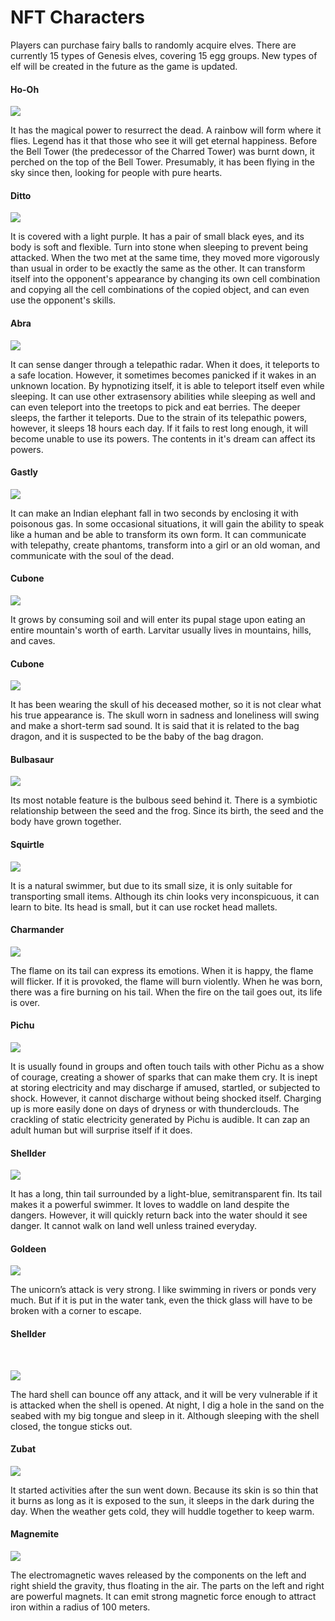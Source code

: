 # NFT Characters

Players can purchase fairy balls to randomly acquire elves. There are currently 15 types of Genesis elves, covering 15 egg groups. New types of elf will be created in the future as the game is updated.

#### Ho-Oh

![](https://files.gitbook.com/v0/b/gitbook-x-prod.appspot.com/o/spaces%2FZOvrcOq5HBL2pm0dI0Y3%2Fuploads%2FecBou0FZUKSq9zpptGix%2FHo-Oh.png?alt=media\&token=e9da84f4-5314-4c01-b051-83b445dc47fc)

It has the magical power to resurrect the dead. A rainbow will form where it flies. Legend has it that those who see it will get eternal happiness. Before the Bell Tower (the predecessor of the Charred Tower) was burnt down, it perched on the top of the Bell Tower. Presumably, it has been flying in the sky since then, looking for people with pure hearts.

#### Ditto <a href="#bai-bian-guai" id="bai-bian-guai"></a>

![](https://files.gitbook.com/v0/b/gitbook-x-prod.appspot.com/o/spaces%2FZOvrcOq5HBL2pm0dI0Y3%2Fuploads%2FS0ckMgkq83zNfTlrTPYe%2F%E7%99%BE%E5%8F%98%E6%80%AA.png?alt=media\&token=c3e90f62-eb58-4330-8794-4104a9b09764)

It is covered with a light purple. It has a pair of small black eyes, and its body is soft and flexible. Turn into stone when sleeping to prevent being attacked. When the two met at the same time, they moved more vigorously than usual in order to be exactly the same as the other. It can transform itself into the opponent's appearance by changing its own cell combination and copying all the cell combinations of the copied object, and can even use the opponent's skills.

#### Abra <a href="#kai-xi" id="kai-xi"></a>

![](https://files.gitbook.com/v0/b/gitbook-x-prod.appspot.com/o/spaces%2FZOvrcOq5HBL2pm0dI0Y3%2Fuploads%2FLqapxbVjUQj5qvEX2bZX%2FAbra.png?alt=media\&token=bcdd4dd4-fbb4-40ee-b446-47724555beac)

It can sense danger through a telepathic radar. When it does, it teleports to a safe location. However, it sometimes becomes panicked if it wakes in an unknown location. By hypnotizing itself, it is able to teleport itself even while sleeping. It can use other extrasensory abilities while sleeping as well and can even teleport into the treetops to pick and eat berries. The deeper sleeps, the farther it teleports. Due to the strain of its telepathic powers, however, it sleeps 18 hours each day. If it fails to rest long enough, it will become unable to use its powers. The contents in it's dream can affect its powers.

#### Gastly <a href="#gui-si" id="gui-si"></a>

![](https://files.gitbook.com/v0/b/gitbook-x-prod.appspot.com/o/spaces%2FZOvrcOq5HBL2pm0dI0Y3%2Fuploads%2FrH4McnT11XfrmM6vcMLX%2F%E9%AC%BC%E6%96%AF.png?alt=media\&token=fe8ff9ff-c403-4026-be43-2e19a3dfc454)

It can make an Indian elephant fall in two seconds by enclosing it with poisonous gas. In some occasional situations, it will gain the ability to speak like a human and be able to transform its own form. It can communicate with telepathy, create phantoms, transform into a girl or an old woman, and communicate with the soul of the dead.

#### Cubone <a href="#you-ji-la-si" id="you-ji-la-si"></a>

![](https://files.gitbook.com/v0/b/gitbook-x-prod.appspot.com/o/spaces%2FZOvrcOq5HBL2pm0dI0Y3%2Fuploads%2F4GXJRTu1dVA9QStzTRLc%2FLarvitar.png?alt=media\&token=0e8bb61e-f974-458f-8e73-bad3c723766c)

It grows by consuming soil and will enter its pupal stage upon eating an entire mountain's worth of earth. Larvitar usually lives in mountains, hills, and caves.



#### Cubone <a href="#ka-la-ka-la" id="ka-la-ka-la"></a>

![](https://files.gitbook.com/v0/b/gitbook-x-prod.appspot.com/o/spaces%2FZOvrcOq5HBL2pm0dI0Y3%2Fuploads%2FtXWld8nBW0SzRswU5R95%2FCubone.png?alt=media\&token=e1fe9007-30f0-4fa1-b20b-9af496975a8e)

It has been wearing the skull of his deceased mother, so it is not clear what his true appearance is. The skull worn in sadness and loneliness will swing and make a short-term sad sound. It is said that it is related to the bag dragon, and it is suspected to be the baby of the bag dragon.

#### Bulbasaur <a href="#miao-wa-zhong-zi" id="miao-wa-zhong-zi"></a>

![](https://files.gitbook.com/v0/b/gitbook-x-prod.appspot.com/o/spaces%2FZOvrcOq5HBL2pm0dI0Y3%2Fuploads%2F9WRxicY5x3fLDCq8h4Kn%2F%E5%A6%99%E8%9B%99%E7%A7%8D%E5%AD%90.png?alt=media\&token=2945ac3d-cb2e-47f6-86b0-5bb46f7c3143)



Its most notable feature is the bulbous seed behind it. There is a symbiotic relationship between the seed and the frog. Since its birth, the seed and the body have grown together.

#### Squirtle <a href="#jie-ni-gui" id="jie-ni-gui"></a>

![](https://files.gitbook.com/v0/b/gitbook-x-prod.appspot.com/o/spaces%2FZOvrcOq5HBL2pm0dI0Y3%2Fuploads%2F5wFtSkTazabQ1VVRPfHd%2F%E6%9D%B0%E5%B0%BC%E9%BE%9F.png?alt=media\&token=836694b4-0663-4027-b63f-ba03d12dcd45)

It is a natural swimmer, but due to its small size, it is only suitable for transporting small items. Although its chin looks very inconspicuous, it can learn to bite. Its head is small, but it can use rocket head mallets.

#### Charmander <a href="#xiao-huo-long" id="xiao-huo-long"></a>

![](https://files.gitbook.com/v0/b/gitbook-x-prod.appspot.com/o/spaces%2FZOvrcOq5HBL2pm0dI0Y3%2Fuploads%2FH7Yb7wwWXLR3K2bHAyAd%2F%E5%B0%8F%E7%81%AB%E9%BE%99.png?alt=media\&token=211dfa43-faf8-400e-a17e-7018f5ce33b9)

The flame on its tail can express its emotions. When it is happy, the flame will flicker. If it is provoked, the flame will burn violently. When he was born, there was a fire burning on his tail. When the fire on the tail goes out, its life is over.

#### Pichu <a href="#pi-qiu" id="pi-qiu"></a>

![](https://files.gitbook.com/v0/b/gitbook-x-prod.appspot.com/o/spaces%2FZOvrcOq5HBL2pm0dI0Y3%2Fuploads%2FXbPOnPwuFpIGSrcvpWWT%2Fpichu.png?alt=media\&token=2276f238-b06c-434e-a4c7-8ad95c089ab7)

It is usually found in groups and often touch tails with other Pichu as a show of courage, creating a shower of sparks that can make them cry. It is inept at storing electricity and may discharge if amused, startled, or subjected to shock. However, it cannot discharge without being shocked itself. Charging up is more easily done on days of dryness or with thunderclouds. The crackling of static electricity generated by Pichu is audible. It can zap an adult human but will surprise itself if it does.

#### Shellder <a href="#wen-xiang-ke-dou" id="wen-xiang-ke-dou"></a>

![](https://files.gitbook.com/v0/b/gitbook-x-prod.appspot.com/o/spaces%2FZOvrcOq5HBL2pm0dI0Y3%2Fuploads%2FZk6wTG4KLwluBg1g8uFV%2F%E8%9A%8A%E9%A6%99%E8%9D%8C%E8%9A%AA.png?alt=media\&token=026096aa-9824-4407-afa8-31deeb9de35d)

It has a long, thin tail surrounded by a light-blue, semitransparent fin. Its tail makes it a powerful swimmer. It loves to waddle on land despite the dangers. However, it will quickly return back into the water should it see danger. It cannot walk on land well unless trained everyday.

#### Goldeen <a href="#jiao-jin-yu" id="jiao-jin-yu"></a>

![](https://files.gitbook.com/v0/b/gitbook-x-prod.appspot.com/o/spaces%2FZOvrcOq5HBL2pm0dI0Y3%2Fuploads%2FLSia6rQHplovfcVLOkiy%2F%E8%A7%92%E9%87%91%E9%B1%BC.png?alt=media\&token=7092c768-6ce1-462d-a579-5c770afbea79)

The unicorn’s attack is very strong. I like swimming in rivers or ponds very much. But if it is put in the water tank, even the thick glass will have to be broken with a corner to escape.

#### Shellder <a href="#da-she-bei" id="da-she-bei"></a>

​​

![](https://files.gitbook.com/v0/b/gitbook-x-prod.appspot.com/o/spaces%2FZOvrcOq5HBL2pm0dI0Y3%2Fuploads%2FFd7pGewgfScg23gLRpSt%2F%E5%A4%A7%E8%88%8C%E8%B4%9D.png?alt=media\&token=545ebe92-8496-4aa6-a412-ff86a3a6a3dd)

The hard shell can bounce off any attack, and it will be very vulnerable if it is attacked when the shell is opened. At night, I dig a hole in the sand on the seabed with my big tongue and sleep in it. Although sleeping with the shell closed, the tongue sticks out.

#### Zubat <a href="#da-she-bei-1" id="da-she-bei-1"></a>

![](https://files.gitbook.com/v0/b/gitbook-x-prod.appspot.com/o/spaces%2FZOvrcOq5HBL2pm0dI0Y3%2Fuploads%2F8CCO5BJuzoGcyeE2vxe8%2F%E8%B6%85%E9%9F%B3%E8%9D%A0.png?alt=media\&token=3c63e5b1-e454-4c9e-867f-33dfad36dc8a)

It started activities after the sun went down. Because its skin is so thin that it burns as long as it is exposed to the sun, it sleeps in the dark during the day. When the weather gets cold, they will huddle together to keep warm.

#### Magnemite <a href="#da-she-bei-2" id="da-she-bei-2"></a>

![](https://files.gitbook.com/v0/b/gitbook-x-prod.appspot.com/o/spaces%2FZOvrcOq5HBL2pm0dI0Y3%2Fuploads%2FuTeu369FrtM0GvfiQcCh%2F%E5%B0%8F%E7%A3%81%E6%80%AA.png?alt=media\&token=f5ab82d1-af10-48a8-b941-f9247fd2f83b)

The electromagnetic waves released by the components on the left and right shield the gravity, thus floating in the air. The parts on the left and right are powerful magnets. It can emit strong magnetic force enough to attract iron within a radius of 100 meters.
